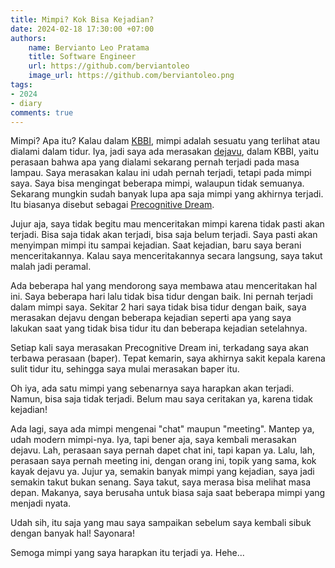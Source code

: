 ```yaml
---
title: Mimpi? Kok Bisa Kejadian?
date: 2024-02-18 17:30:00 +07:00
authors:
    name: Bervianto Leo Pratama
    title: Software Engineer
    url: https://github.com/berviantoleo
    image_url: https://github.com/berviantoleo.png
tags:
- 2024
- diary
comments: true
---
```


Mimpi? Apa itu? Kalau dalam [KBBI](https://kbbi.kemdikbud.go.id/entri/Mimpi), mimpi adalah sesuatu yang terlihat atau dialami dalam tidur.
Iya, jadi saya ada merasakan [dejavu](https://kbbi.kemdikbud.go.id/entri/dejavu), dalam KBBI, yaitu perasaan bahwa apa yang dialami sekarang pernah terjadi pada masa lampau.
Saya merasakan kalau ini udah pernah terjadi, tetapi pada mimpi saya. Saya bisa mengingat beberapa mimpi, walaupun tidak semuanya.
Sekarang mungkin sudah banyak lupa apa saja mimpi yang akhirnya terjadi. Itu biasanya disebut sebagai [Precognitive Dream](https://psycnet.apa.org/record/2009-10466-002).

<!--truncate-->

Jujur aja, saya tidak begitu mau menceritakan mimpi karena tidak pasti akan terjadi. Bisa saja tidak akan terjadi, bisa saja belum terjadi.
Saya pasti akan menyimpan mimpi itu sampai kejadian. Saat kejadian, baru saya berani menceritakannya. Kalau saya menceritakannya secara langsung, saya takut malah jadi peramal.

Ada beberapa hal yang mendorong saya membawa atau menceritakan hal ini. Saya beberapa hari lalu tidak bisa tidur dengan baik. Ini pernah terjadi dalam mimpi saya.
Sekitar 2 hari saya tidak bisa tidur dengan baik, saya merasakan dejavu dengan beberapa kejadian seperti apa yang saya lakukan saat yang tidak bisa tidur itu dan beberapa kejadian setelahnya.

Setiap kali saya merasakan Precognitive Dream ini, terkadang saya akan terbawa perasaan (baper). Tepat kemarin, saya akhirnya sakit kepala karena sulit tidur itu, sehingga saya mulai merasakan baper itu.

Oh iya, ada satu mimpi yang sebenarnya saya harapkan akan terjadi. Namun, bisa saja tidak terjadi. Belum mau saya ceritakan ya, karena tidak kejadian!

Ada lagi, saya ada mimpi mengenai "chat" maupun "meeting". Mantep ya, udah modern mimpi-nya. Iya, tapi bener aja, saya kembali merasakan dejavu. Lah, perasaan saya pernah dapet chat ini, tapi kapan ya. Lalu, lah, perasaan saya pernah meeting ini, dengan orang ini, topik yang sama, kok kayak dejavu ya. Jujur ya, semakin banyak mimpi yang kejadian, saya jadi semakin takut bukan senang. Saya takut, saya merasa bisa melihat masa depan. Makanya, saya berusaha untuk biasa saja saat beberapa mimpi yang menjadi nyata.

Udah sih, itu saja yang mau saya sampaikan sebelum saya kembali sibuk dengan banyak hal! Sayonara!

Semoga mimpi yang saya harapkan itu terjadi ya. Hehe...